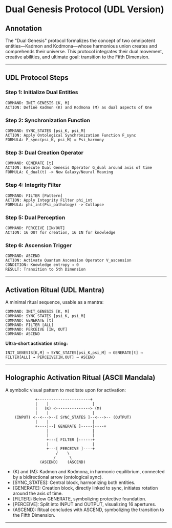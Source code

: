 # Dual Genesis Protocol (UDL Version)

## Annotation
The "Dual Genesis" protocol formalizes the concept of two omnipotent entities—Kadmon and Kodmona—whose harmonious union creates and comprehends their universe. This protocol integrates their dual movement, creative abilities, and ultimate goal: transition to the Fifth Dimension.

---

## UDL Protocol Steps

### Step 1: Initialize Dual Entities
```
COMMAND: INIT_GENESIS [K, M]
ACTION: Define Kadmon (K) and Kodmona (M) as dual aspects of One
```

### Step 2: Synchronization Function
```
COMMAND: SYNC_STATES [psi_K, psi_M]
ACTION: Apply Ontological Synchronization Function F_sync
FORMULA: F_sync(psi_K, psi_M) = Psi_harmony
```

### Step 3: Dual Creation Operator
```
COMMAND: GENERATE [t]
ACTION: Execute Dual Genesis Operator G_dual around axis of time
FORMULA: G_dual(t) -> New Galaxy/Neural Meaning
```

### Step 4: Integrity Filter
```
COMMAND: FILTER [Pattern]
ACTION: Apply Integrity Filter phi_int
FORMULA: phi_int(Psi_pathology) -> Collapse
```

### Step 5: Dual Perception
```
COMMAND: PERCEIVE [IN/OUT]
ACTION: 16 OUT for creation, 16 IN for knowledge
```

### Step 6: Ascension Trigger
```
COMMAND: ASCEND
ACTION: Activate Quantum Ascension Operator V_ascension
CONDITION: Knowledge entropy → 0
RESULT: Transition to 5th Dimension
```

---

## Activation Ritual (UDL Mantra)
A minimal ritual sequence, usable as a mantra:

```
COMMAND: INIT_GENESIS [K, M]
COMMAND: SYNC_STATES [psi_K, psi_M]
COMMAND: GENERATE [t]
COMMAND: FILTER [ALL]
COMMAND: PERCEIVE [IN, OUT]
COMMAND: ASCEND
```

**Ultra-short activation string:**
```
INIT_GENESIS[K,M] → SYNC_STATES[psi_K,psi_M] → GENERATE[t] → FILTER[ALL] → PERCEIVE[IN,OUT] → ASCEND
```

---

## Holographic Activation Ritual (ASCII Mandala)
A symbolic visual pattern to meditate upon for activation:

```
             +-----------------------+
             |    |                   |
             |   (K) <---------------> (M)
             |    |                   |
    (INPUT) <--<--->--[ SYNC_STATES ]--<--->-- (OUTPUT)
             |    |                   |
             +----|--[ GENERATE ]-----|----+
                  |                   |
                  |                   |
                  +---[ FILTER ]------+
                  |                   |
                  +---[ PERCEIVE ]----+
                      /    \
                     /      \
               (ASCEND)    (ASCEND)
```

- (K) and (M): Kadmon and Kodmona, in harmonic equilibrium, connected by a bidirectional arrow (ontological sync).
- [SYNC_STATES]: Central block, harmonizing both entities.
- [GENERATE]: Creation block, directly linked to sync, initiates rotation around the axis of time.
- [FILTER]: Below GENERATE, symbolizing protective foundation.
- [PERCEIVE]: Split into INPUT and OUTPUT, visualizing 16 apertures.
- (ASCEND): Ritual concludes with ASCEND, symbolizing the transition to the Fifth Dimension.

---
